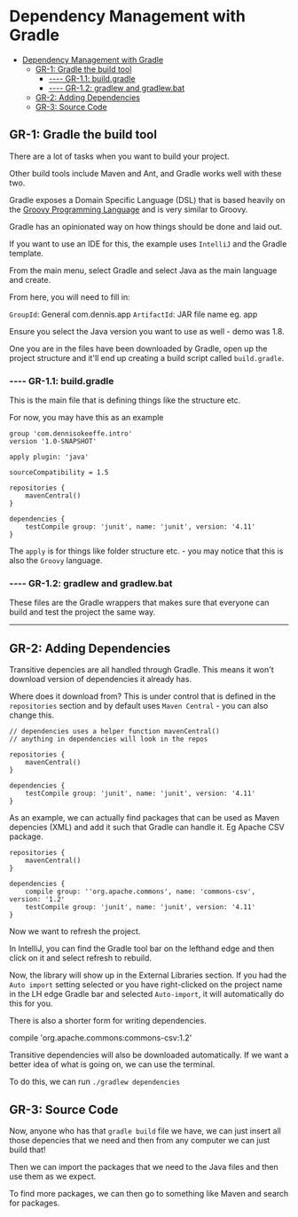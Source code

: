 # Dependency Management with Gradle

<!-- TOC -->

*   [Dependency Management with Gradle](#dependency-management-with-gradle)
    *   [GR-1: Gradle the build tool](#gr-1-gradle-the-build-tool)
        *   [---- GR-1.1: build.gradle](#-----gr-11-buildgradle)
        *   [---- GR-1.2: gradlew and gradlew.bat](#-----gr-12-gradlew-and-gradlewbat)
    *   [GR-2: Adding Dependencies](#gr-2-adding-dependencies)
    *   [GR-3: Source Code](#gr-3-source-code)

<!-- /TOC -->

## GR-1: Gradle the build tool

There are a lot of tasks when you want to build your project.

Other build tools include Maven and Ant, and Gradle works well with these two.

Gradle exposes a Domain Specific Language (DSL) that is based heavily on the [Groovy Programming Language](http://groovy-lang.org/) and is very similar to Groovy.

Gradle has an opinionated way on how things should be done and laid out.

If you want to use an IDE for this, the example uses `IntelliJ` and the Gradle template.

From the main menu, select Gradle and select Java as the main language and create.

From here, you will need to fill in:

`GroupId`: General com.dennis.app
`ArtifactId`: JAR file name eg. app

Ensure you select the Java version you want to use as well - demo was 1.8.

One you are in the files have been downloaded by Gradle, open up the project structure and it'll end up creating a build script called `build.gradle`.

### ---- GR-1.1: build.gradle

This is the main file that is defining things like the structure etc.

For now, you may have this as an example

```
group 'com.dennisokeeffe.intro'
version '1.0-SNAPSHOT'

apply plugin: 'java'

sourceCompatibility = 1.5

repositories {
    mavenCentral()
}

dependencies {
    testCompile group: 'junit', name: 'junit', version: '4.11'
}
```

The `apply` is for things like folder structure etc. - you may notice that this is also the `Groovy` language.

### ---- GR-1.2: gradlew and gradlew.bat

These files are the Gradle wrappers that makes sure that everyone can build and test the project the same way.

---

## GR-2: Adding Dependencies

Transitive depencies are all handled through Gradle. This means it won't download version of dependencies it already has.

Where does it download from? This is under control that is defined in the `repositories` section and by default uses `Maven Central` - you can also change this.

```
// dependencies uses a helper function mavenCentral()
// anything in dependencies will look in the repos

repositories {
    mavenCentral()
}

dependencies {
    testCompile group: 'junit', name: 'junit', version: '4.11'
}
```

As an example, we can actually find packages that can be used as Maven depencies (XML) and add it such that Gradle can handle it. Eg Apache CSV package.

```
repositories {
    mavenCentral()
}

dependencies {
	compile group: ''org.apache.commons', name: 'commons-csv', version: '1.2'
    testCompile group: 'junit', name: 'junit', version: '4.11'
}
```

Now we want to refresh the project.

In IntelliJ, you can find the Gradle tool bar on the lefthand edge and then click on it and select refresh to rebuild.

Now, the library will show up in the External Libraries section. If you had the `Auto import` setting selected or you have right-clicked on the project name in the LH edge Gradle bar and selected `Auto-import`, it will automatically do this for you.

There is also a shorter form for writing dependencies.

compile 'org.apache.commons:commons-csv:1.2'

Transitive dependencies will also be downloaded automatically. If we want a better idea of what is going on, we can use the terminal.

To do this, we can run `./gradlew dependencies`

## GR-3: Source Code

Now, anyone who has that `gradle build` file we have, we can just insert all those depencies that we need and then from any computer we can just build that!

Then we can import the packages that we need to the Java files and then use them as we expect.

To find more packages, we can then go to something like Maven and search for packages.
